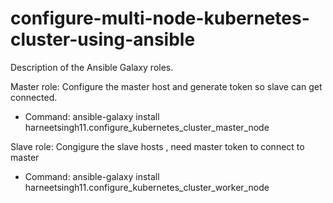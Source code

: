 # configure-multi-node-kubernetes-cluster-using-ansible
Description of the Ansible Galaxy  roles.

Master role: Configure the master host and generate token so slave can get connected.
 - Command: ansible-galaxy install harneetsingh11.configure_kubernetes_cluster_master_node

Slave role: Congigure the slave hosts , need master token to connect to master
 - Command: ansible-galaxy install harneetsingh11.configure_kubernetes_cluster_worker_node


